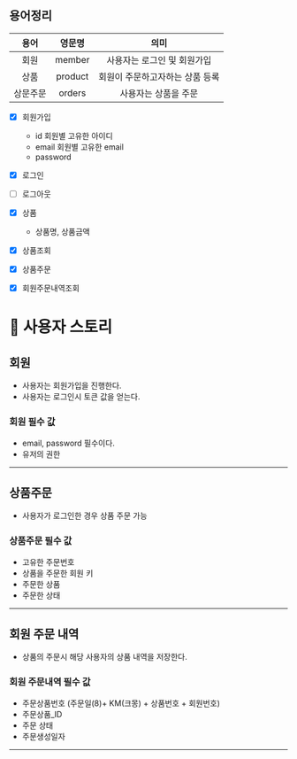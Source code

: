

## 용어정리 

|용어|영문명|의미|
|:---:|:---:|:---:|
|회원  |member |사용자는 로그인 및 회원가입|
|상품  |product |회원이 주문하고자하는 상품 등록|
|상문주문|orders|사용자는 상품을 주문|


- [x] 회원가입
  - id 회원별 고유한 아이디 
  - email 회원별 고유한 email 
  - password
- [x] 로그인
- [ ] 로그아웃
- [x] 상품
  - 상품명, 상품금액
- [x] 상품조회
- [x] 상품주문
- [x] 회원주문내역조회 


# 🔷 사용자 스토리

## 회원 
- 사용자는 회원가입을 진행한다.
- 사용자는 로그인시 토큰 값을 얻는다.

### 회원 필수 값 
- email, password 필수이다.
- 유저의 권한

---

## 상품주문
- 사용자가 로그인한 경우 상품 주문 가능

### 상품주문 필수 값
- 고유한 주문번호
- 상품을 주문한 회원 키
- 주문한 상품
- 주문한 상태

---
## 회원 주문 내역
- 상품의 주문시 해당 사용자의 상품 내역을 저장한다.

### 회원 주문내역 필수 값
- 주문상품번호 (주문일(8)+ KM(크몽) + 상품번호 + 회원번호)
- 주문상품_ID
- 주문 상태 
- 주문생성일자
---